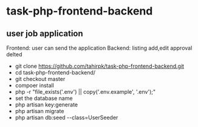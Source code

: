 # task-php-frontend-backend

##  user job application

Frontend: user can send the application
Backend: listing add,edit approval delted

-   git clone https://github.com/tahirpk/task-php-frontend-backend.git
-   cd task-php-frontend-backend/
-   git checkout master
-   compoer install
-   php -r "file_exists('.env') || copy('.env.example', '.env');"
-   set the database name
-   php artisan key:generate
-   php artisan migrate
-   php artisan db:seed --class=UserSeeder
